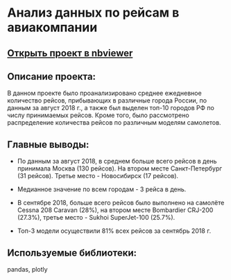 # Анализ данных по рейсам в авиакомпании
## [Открыть проект в nbviewer](https://nbviewer.jupyter.org/github/mr-drozdov/yandex-practicum-projects/blob/main/airlines_data_analysis/airlines_data_analysis.ipynb)
## Описание проекта:
В данном проекте было проанализировано среднее ежедневное количество рейсов, прибывающих в различные города России, по данным за август 2018 г., а также был выделен топ-10 городов РФ по числу принимаемых рейсов. Кроме того, было рассмотрено распределение количества рейсов по различным моделям самолетов.
## Главные выводы:
* По данным за август 2018, в среднем больше всего рейсов в день принимала Москва (130 рейсов). На втором месте Санкт-Петербург (31 рейсов). Третье место - Новосибирск (17 рейсов).

* Медианное значение по всем городам - 3 рейса в день.

* В сентябре 2018, больше всего рейсов было выполнено на самолёте Cessna 208 Caravan (28%), на втором месте Bombardier CRJ-200 (27.3%), третье место - Sukhoi SuperJet-100 (25.7%).

* Топ-3 модели осуществили 81% всех рейсов за сентябрь 2018 г.
## Используемые библиотеки:
pandas, plotly
